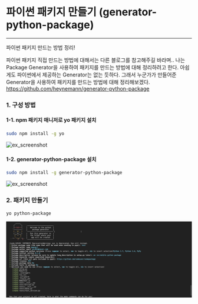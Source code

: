 # 파이썬 패키지 만들기 (generator-python-package)
* * *
파이썬 패키지 만드는 방법 정리!

파이썬 패키지 직접 만드는 방법에 대해서는 다른 블로그를 참고해주길 바라며.. 나는 Package Generator을 사용하여 패키지를 만드는 방법에 대해 정리하려고 한다. 아쉽게도 파이썬에서 제공하는 Generator는 없는 듯하다. 그래서 누군가가 만들어준 Generator을 사용하여 패키지를 만드는 방법에 대해 정리해보겠다.  
https://github.com/heynemann/generator-python-package


### 1. 구성 방법
#### 1-1. npm 패키지 매니저로 yo 패키지 설치
``` bash
sudo npm install -g yo
```
![ex_screenshot](./assets//npm_install_yo.gif)


#### 1-2. generator-python-package 설치
``` bash
sudo npm install -g generator-python-package
```

![ex_screenshot](./assets//npm_install_generator_python.gif)

### 2. 패키지 만들기
```bash
yo python-package
```
![ex_screenshot](./assets//yo_package.png)
